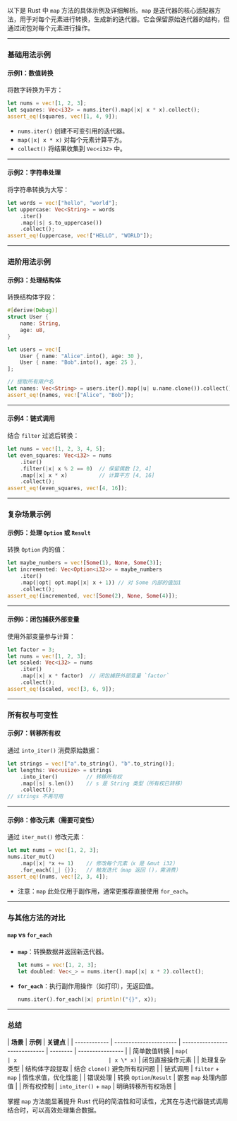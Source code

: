 以下是 Rust 中 `map` 方法的具体示例及详细解析。`map` 是迭代器的核心适配器方法，用于对每个元素进行转换，生成新的迭代器。它会保留原始迭代器的结构，但通过闭包对每个元素进行操作。

---

### **基础用法示例**

#### 示例1：数值转换

将数字转换为平方：

```rust
let nums = vec![1, 2, 3];
let squares: Vec<i32> = nums.iter().map(|x| x * x).collect();
assert_eq!(squares, vec![1, 4, 9]);
```

- `nums.iter()` 创建不可变引用的迭代器。
- `map(|x| x * x)` 对每个元素计算平方。
- `collect()` 将结果收集到 `Vec<i32>` 中。

---

#### 示例2：字符串处理

将字符串转换为大写：

```rust
let words = vec!["hello", "world"];
let uppercase: Vec<String> = words
    .iter()
    .map(|s| s.to_uppercase())
    .collect();
assert_eq!(uppercase, vec!["HELLO", "WORLD"]);
```

---

### **进阶用法示例**

#### 示例3：处理结构体

转换结构体字段：

```rust
#[derive(Debug)]
struct User {
    name: String,
    age: u8,
}

let users = vec![
    User { name: "Alice".into(), age: 30 },
    User { name: "Bob".into(), age: 25 },
];

// 提取所有用户名
let names: Vec<String> = users.iter().map(|u| u.name.clone()).collect();
assert_eq!(names, vec!["Alice", "Bob"]);
```

---

#### 示例4：链式调用

结合 `filter` 过滤后转换：

```rust
let nums = vec![1, 2, 3, 4, 5];
let even_squares: Vec<i32> = nums
    .iter()
    .filter(|x| x % 2 == 0)  // 保留偶数 [2, 4]
    .map(|x| x * x)          // 计算平方 [4, 16]
    .collect();
assert_eq!(even_squares, vec![4, 16]);
```

---

### **复杂场景示例**

#### 示例5：处理 `Option` 或 `Result`

转换 `Option` 内的值：

```rust
let maybe_numbers = vec![Some(1), None, Some(3)];
let incremented: Vec<Option<i32>> = maybe_numbers
    .iter()
    .map(|opt| opt.map(|x| x + 1)) // 对 Some 内部的值加1
    .collect();
assert_eq!(incremented, vec![Some(2), None, Some(4)]);
```

---

#### 示例6：闭包捕获外部变量

使用外部变量参与计算：

```rust
let factor = 3;
let nums = vec![1, 2, 3];
let scaled: Vec<i32> = nums
    .iter()
    .map(|x| x * factor)  // 闭包捕获外部变量 `factor`
    .collect();
assert_eq!(scaled, vec![3, 6, 9]);
```

---

### **所有权与可变性**

#### 示例7：转移所有权

通过 `into_iter()` 消费原始数据：

```rust
let strings = vec!["a".to_string(), "b".to_string()];
let lengths: Vec<usize> = strings
    .into_iter()         // 转移所有权
    .map(|s| s.len())    // s 是 String 类型（所有权已转移）
    .collect();
// strings 不再可用
```

---

#### 示例8：修改元素（需要可变性）

通过 `iter_mut()` 修改元素：

```rust
let mut nums = vec![1, 2, 3];
nums.iter_mut()
    .map(|x| *x += 1)    // 修改每个元素（x 是 &mut i32）
    .for_each(|_| {});   // 触发迭代（map 返回 ()，需消费）
assert_eq!(nums, vec![2, 3, 4]);
```

- 注意：`map` 此处仅用于副作用，通常更推荐直接使用 `for_each`。

---

### **与其他方法的对比**

#### `map` vs `for_each`

- **`map`**：转换数据并返回新迭代器。
  ```rust
  let nums = vec![1, 2, 3];
  let doubled: Vec<_> = nums.iter().map(|x| x * 2).collect();
  ```
- **`for_each`**：执行副作用操作（如打印），无返回值。
  ```rust
  nums.iter().for_each(|x| println!("{}", x));
  ```

---

### **总结**

| **场景**     | **示例**               | **关键点**                    |
| ------------ | ---------------------- | ----------------------------- | -------- | ---------------- |
| 简单数值转换 | `map(                  | x                             | x \* x)` | 闭包直接操作元素 |
| 处理复杂类型 | 结构体字段提取         | 结合 `clone()` 避免所有权问题 |
| 链式调用     | `filter` + `map`       | 惰性求值，优化性能            |
| 错误处理     | 转换 `Option`/`Result` | 嵌套 `map` 处理内部值         |
| 所有权控制   | `into_iter()` + `map`  | 明确转移所有权场景            |

掌握 `map` 方法能显著提升 Rust 代码的简洁性和可读性，尤其在与迭代器链式调用结合时，可以高效处理集合数据。
